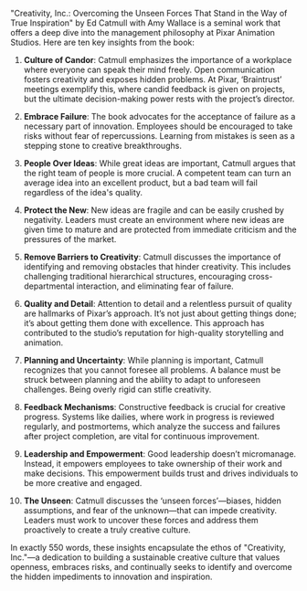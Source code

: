 "Creativity, Inc.: Overcoming the Unseen Forces That Stand in the Way of True Inspiration" by Ed Catmull with Amy Wallace is a seminal work that offers a deep dive into the management philosophy at Pixar Animation Studios. Here are ten key insights from the book:

1. **Culture of Candor**: Catmull emphasizes the importance of a workplace where everyone can speak their mind freely. Open communication fosters creativity and exposes hidden problems. At Pixar, ‘Braintrust’ meetings exemplify this, where candid feedback is given on projects, but the ultimate decision-making power rests with the project’s director.

2. **Embrace Failure**: The book advocates for the acceptance of failure as a necessary part of innovation. Employees should be encouraged to take risks without fear of repercussions. Learning from mistakes is seen as a stepping stone to creative breakthroughs.

3. **People Over Ideas**: While great ideas are important, Catmull argues that the right team of people is more crucial. A competent team can turn an average idea into an excellent product, but a bad team will fail regardless of the idea's quality.

4. **Protect the New**: New ideas are fragile and can be easily crushed by negativity. Leaders must create an environment where new ideas are given time to mature and are protected from immediate criticism and the pressures of the market.

5. **Remove Barriers to Creativity**: Catmull discusses the importance of identifying and removing obstacles that hinder creativity. This includes challenging traditional hierarchical structures, encouraging cross-departmental interaction, and eliminating fear of failure.

6. **Quality and Detail**: Attention to detail and a relentless pursuit of quality are hallmarks of Pixar’s approach. It’s not just about getting things done; it’s about getting them done with excellence. This approach has contributed to the studio’s reputation for high-quality storytelling and animation.

7. **Planning and Uncertainty**: While planning is important, Catmull recognizes that you cannot foresee all problems. A balance must be struck between planning and the ability to adapt to unforeseen challenges. Being overly rigid can stifle creativity.

8. **Feedback Mechanisms**: Constructive feedback is crucial for creative progress. Systems like dailies, where work in progress is reviewed regularly, and postmortems, which analyze the success and failures after project completion, are vital for continuous improvement.

9. **Leadership and Empowerment**: Good leadership doesn’t micromanage. Instead, it empowers employees to take ownership of their work and make decisions. This empowerment builds trust and drives individuals to be more creative and engaged.

10. **The Unseen**: Catmull discusses the ‘unseen forces’—biases, hidden assumptions, and fear of the unknown—that can impede creativity. Leaders must work to uncover these forces and address them proactively to create a truly creative culture.

In exactly 550 words, these insights encapsulate the ethos of "Creativity, Inc."—a dedication to building a sustainable creative culture that values openness, embraces risks, and continually seeks to identify and overcome the hidden impediments to innovation and inspiration.